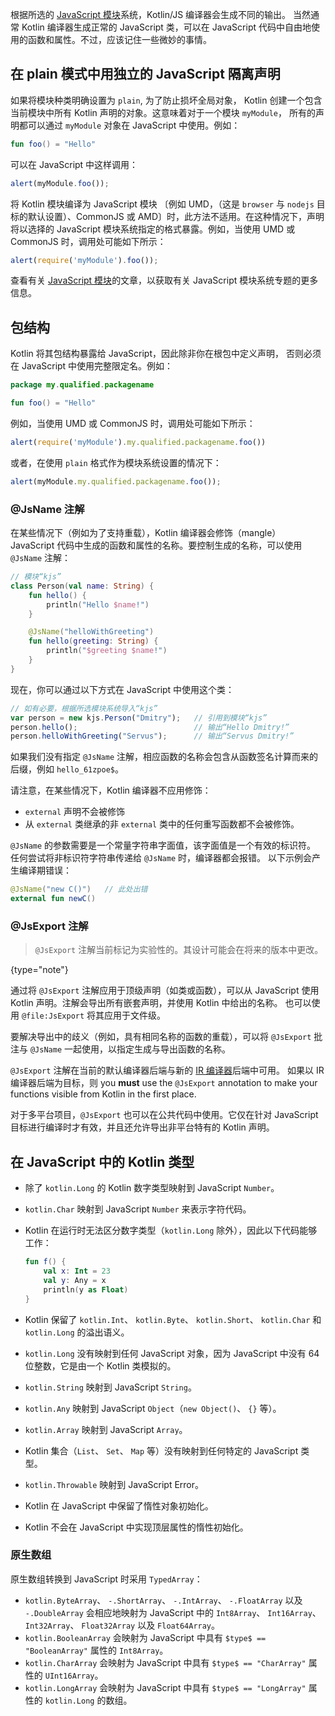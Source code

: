 [//]: # (title: 在 JavaScript 中使用 Kotlin 代码)

根据所选的 [JavaScript 模块](js-modules.md)系统，Kotlin/JS 编译器会生成不同的输出。
当然通常 Kotlin 编译器生成正常的 JavaScript 类，可以在 JavaScript 代码中自由地<!--
-->使用的函数和属性。不过，应该记住一些微妙的事情。

## 在 plain 模式中用独立的 JavaScript 隔离声明

如果将模块种类明确设置为 `plain`, 为了防止损坏全局对象，
Kotlin 创建一个包含当前模块中所有 Kotlin 声明的对象。这意味着对于一个模块 `myModule`，
所有的声明都可以通过 `myModule` 对象在 JavaScript 中使用。例如：

```kotlin
fun foo() = "Hello"
```

可以在 JavaScript 中这样调用：

```javascript
alert(myModule.foo());
```

将 Kotlin 模块编译为 JavaScript 模块 〔例如 UMD，（这是
`browser` 与 `nodejs` 目标的默认设置）、CommonJS 或 AMD〕时，此方法不适用。在这种情况下，声明将以选择的
JavaScript 模块系统指定的格式暴露。例如，当使用 UMD 或 CommonJS 时，调用处可能<!--
-->如下所示：

```javascript
alert(require('myModule').foo());
```

查看有关 [JavaScript 模块](js-modules.md)的文章，以获取有关 JavaScript 模块系统专题的更多信息。

## 包结构

Kotlin 将其包结构暴露给 JavaScript，因此除非你在根包中定义声明，
否则必须在 JavaScript 中使用完整限定名。例如：

```kotlin
package my.qualified.packagename

fun foo() = "Hello"
```

例如，当使用 UMD 或 CommonJS 时，调用处可能如下所示：

```javascript
alert(require('myModule').my.qualified.packagename.foo())
```

或者，在使用 `plain` 格式作为模块系统设置的情况下：

```javascript
alert(myModule.my.qualified.packagename.foo());
```

### @JsName 注解

在某些情况下（例如为了支持重载），Kotlin 编译器会修饰（mangle） JavaScript 代码中生成的函数和属性<!--
-->的名称。要控制生成的名称，可以使用 `@JsName` 注解：

```kotlin
// 模块“kjs”
class Person(val name: String) {
    fun hello() {
        println("Hello $name!")
    }

    @JsName("helloWithGreeting")
    fun hello(greeting: String) {
        println("$greeting $name!")
    }
}
```

现在，你可以通过以下方式在 JavaScript 中使用这个类：

```javascript
// 如有必要，根据所选模块系统导入“kjs”
var person = new kjs.Person("Dmitry");   // 引用到模块“kjs”
person.hello();                          // 输出“Hello Dmitry!”
person.helloWithGreeting("Servus");      // 输出“Servus Dmitry!”
```

如果我们没有指定 `@JsName` 注解，相应函数的名称会包含<!--
-->从函数签名计算而来的后缀，例如 `hello_61zpoe$`。

请注意，在某些情况下，Kotlin 编译器不应用修饰：
- `external` 声明不会被修饰
- 从 `external` 类继承的非 `external` 类中的任何重写函数都不会被修饰。

`@JsName` 的参数需要是一个常量字符串字面值，该字面值是一个有效的标识符。
任何尝试将非标识符字符串传递给 `@JsName` 时，编译器都会报错。
以下示例会产生编译期错误：

```kotlin
@JsName("new C()")   // 此处出错
external fun newC()
```

### @JsExport 注解

> `@JsExport` 注解当前标记为实验性的。其设计可能会在将来的版本中更改。
>
{type="note"}

通过将 `@JsExport` 注解应用于顶级声明（如类或函数），可以从 JavaScript 使用 Kotlin
声明。注解会导出所有嵌套声明，并使用 Kotlin 中给出的名称。
也可以使用 `@file:JsExport` 将其应用于文件级。

要解决导出中的歧义（例如，具有相同名称的函数的重载），可以将 `@JsExport`
批注与 `@JsName` 一起使用，以指定生成与导出函数的名称。

`@JsExport` 注解在当前的默认编译器后端与新的 [IR 编译器](js-ir-compiler.md)后端中可用。
如果以 IR 编译器后端为目标，则 you **must** use the `@JsExport` annotation to make your functions visible
from Kotlin in the first place.

对于多平台项目，`@JsExport` 也可以在公共代码中使用。它仅在针对
JavaScript 目标进行编译时才有效，并且还允许导出非平台特有的 Kotlin 声明。

## 在 JavaScript 中的 Kotlin 类型

* 除了 `kotlin.Long` 的 Kotlin 数字类型映射到 JavaScript `Number`。
* `kotlin.Char` 映射到 JavaScript `Number` 来表示字符代码。
* Kotlin 在运行时无法区分数字类型（`kotlin.Long` 除外），因此以下代码能够工作：
  
  ```kotlin
  fun f() {
      val x: Int = 23
      val y: Any = x
      println(y as Float)
  }
  ```

* Kotlin 保留了 `kotlin.Int`、 `kotlin.Byte`、 `kotlin.Short`、 `kotlin.Char` 和 `kotlin.Long` 的溢出语义。
* `kotlin.Long` 没有映射到任何 JavaScript 对象，因为 JavaScript 中没有 64 位整数，它是由一个 Kotlin 类模拟的。
* `kotlin.String` 映射到 JavaScript `String`。
* `kotlin.Any` 映射到 JavaScript `Object`（`new Object()`、 `{}` 等）。
* `kotlin.Array` 映射到 JavaScript `Array`。
* Kotlin 集合（`List`、 `Set`、 `Map` 等）没有映射到任何特定的 JavaScript 类型。
* `kotlin.Throwable` 映射到 JavaScript Error。
* Kotlin 在 JavaScript 中保留了惰性对象初始化。
* Kotlin 不会在 JavaScript 中实现顶层属性的惰性初始化。

### 原生数组

原生数组转换到 JavaScript 时采用 `TypedArray`：

* `kotlin.ByteArray`、 `-.ShortArray`、 `-.IntArray`、 `-.FloatArray` 以及 `-.DoubleArray` 会相应地映射为
  JavaScript 中的 `Int8Array`、 `Int16Array`、 `Int32Array`、 `Float32Array` 以及 `Float64Array`。
* `kotlin.BooleanArray` 会映射为 JavaScript 中具有 `$type$ == "BooleanArray"` 属性的 `Int8Array`。
* `kotlin.CharArray` 会映射为 JavaScript 中具有 `$type$ == "CharArray"` 属性的 `UInt16Array`。
* `kotlin.LongArray` 会映射为 JavaScript 中具有 `$type$ == "LongArray"` 属性的 `kotlin.Long` 的数组。